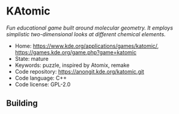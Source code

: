 # KAtomic

_Fun educational game built around molecular geometry. It employs simplistic two-dimensional looks at different chemical elements._

- Home: https://www.kde.org/applications/games/katomic/, https://games.kde.org/game.php?game=katomic
- State: mature
- Keywords: puzzle, inspired by Atomix, remake
- Code repository: https://anongit.kde.org/katomic.git
- Code language: C++
- Code license: GPL-2.0

## Building


